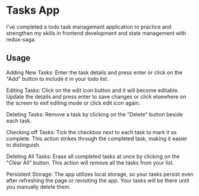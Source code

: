 # Tasks App

I've completed a todo task management application to practice and strengthen my skills in frontend development and state management with redux-saga.

## Usage

Adding New Tasks: Enter the task details and press enter or click on the "Add" button to include it in your todo list.

Editing Tasks: Click on the edit icon button and it will become editable. Update the details and press enter to save changes or click elsewhere on the screen to exit editing mode or click edit icon again.

Deleting Tasks: Remove a task by clicking on the "Delete" button beside each task.

Checking off Tasks: Tick the checkbox next to each task to mark it as complete. This action strikes through the completed task, making it easier to distinguish.

Deleting All Tasks: Erase all completed tasks at once by clicking on the "Clear All" button. This action will remove all the tasks from your list.

Persistent Storage: The app utilizes local storage, so your tasks persist even after refreshing the page or revisiting the app. Your tasks will be there until you manually delete them.
